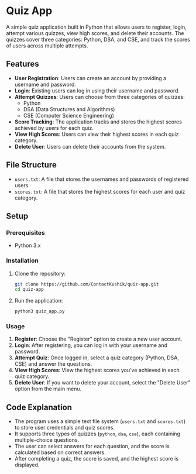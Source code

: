 # Quiz App

A simple quiz application built in Python that allows users to register, login, attempt various quizzes, view high scores, and delete their accounts. The quizzes cover three categories: Python, DSA, and CSE, and track the scores of users across multiple attempts.

## Features

- **User Registration**: Users can create an account by providing a username and password.
- **Login**: Existing users can log in using their username and password.
- **Attempt Quizzes**: Users can choose from three categories of quizzes:
  - Python
  - DSA (Data Structures and Algorithms)
  - CSE (Computer Science Engineering)
- **Score Tracking**: The application tracks and stores the highest scores achieved by users for each quiz.
- **View High Scores**: Users can view their highest scores in each quiz category.
- **Delete User**: Users can delete their accounts from the system.

## File Structure

- `users.txt`: A file that stores the usernames and passwords of registered users.
- `scores.txt`: A file that stores the highest scores for each user and quiz category.

## Setup

### Prerequisites

- Python 3.x

### Installation

1. Clone the repository:

    ```bash
    git clone https://github.com/ContactKushik/quiz-app.git
    cd quiz-app
    ```

2. Run the application:

    ```bash
    python3 quiz_app.py
    ```

### Usage

1. **Register**: Choose the "Register" option to create a new user account.
2. **Login**: After registering, you can log in with your username and password.
3. **Attempt Quiz**: Once logged in, select a quiz category (Python, DSA, CSE) and answer the questions.
4. **View High Scores**: View the highest scores you’ve achieved in each quiz category.
5. **Delete User**: If you want to delete your account, select the "Delete User" option from the main menu.

## Code Explanation

- The program uses a simple text file system (`users.txt` and `scores.txt`) to store user credentials and quiz scores.
- It supports three types of quizzes (`python`, `dsa`, `cse`), each containing multiple-choice questions.
- The user can select answers for each question, and the score is calculated based on correct answers.
- After completing a quiz, the score is saved, and the highest score is displayed.
